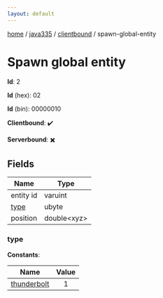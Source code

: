 ```yaml
---
layout: default
---
```


[home](/)  /  [java335](/protocol/java335)  /  [clientbound](/protocol/java335/clientbound)  /  spawn-global-entity

# Spawn global entity

**Id**: 2

**Id** (hex): 02

**Id** (bin): 00000010

**Clientbound**: ✔️

**Serverbound**: ✖️

## Fields

Name | Type
---|---
entity id | varuint
[type](#type) | ubyte
position | double&lt;xyz&gt;

### type

**Constants**:

Name | Value
---|:---:
[thunderbolt](type_thunderbolt) | 1

